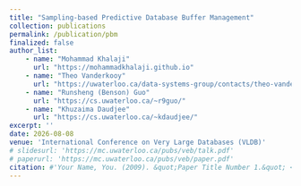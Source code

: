 ```yaml
---
title: "Sampling-based Predictive Database Buffer Management"
collection: publications
permalink: /publication/pbm
finalized: false
author_list: 
    - name: "Mohammad Khalaji"
      url: "https://mohammadkhalaji.github.io"
    - name: "Theo Vanderkooy"
      url: "https://uwaterloo.ca/data-systems-group/contacts/theo-vanderkooy"
    - name: "Runsheng (Benson) Guo"
      url: "https://cs.uwaterloo.ca/~r9guo/"
    - name: "Khuzaima Daudjee"
      url: "https://cs.uwaterloo.ca/~kdaudjee/"
excerpt: ''
date: 2026-08-08
venue: 'International Conference on Very Large Databases (VLDB)'
# slidesurl: 'https://mc.uwaterloo.ca/pubs/veb/talk.pdf'
# paperurl: 'https://mc.uwaterloo.ca/pubs/veb/paper.pdf'
citation: #'Your Name, You. (2009). &quot;Paper Title Number 1.&quot; <i>Journal 1</i>. 1(1).'
---
```


